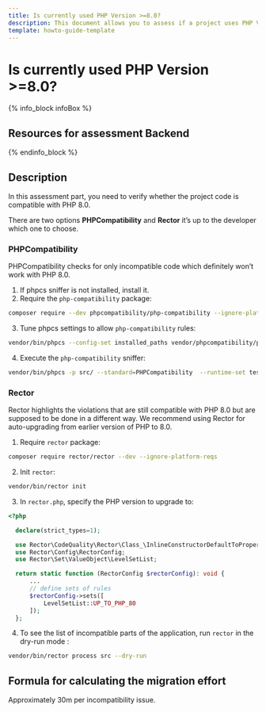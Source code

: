 ```yaml
---
title: Is currently used PHP Version >=8.0?
description: This document allows you to assess if a project uses PHP Version >=8.0.
template: howto-guide-template
---
```


# Is currently used PHP Version >=8.0?

{% info_block infoBox %}

## Resources for assessment Backend

{% endinfo_block %}

## Description

In this assessment part, you need to verify whether the project code is compatible with PHP 8.0.

There are two options **PHPCompatibility** and **Rector** it’s up to the developer which one to choose.

### PHPCompatibility

PHPCompatibility checks for only incompatible code which definitely won’t work with PHP 8.0.

1. If phpcs sniffer is not installed, install it.
2. Require the `php-compatibility` package:

```bash
composer require --dev phpcompatibility/php-compatibility --ignore-platform-reqs
```

3. Tune phpcs settings to allow `php-compatibility` rules:
```bash
vendor/bin/phpcs --config-set installed_paths vendor/phpcompatibility/php-compatibility
```

4. Execute the `php-compatibility` sniffer:

```bash
vendor/bin/phpcs -p src/ --standard=PHPCompatibility  --runtime-set testVersion 8.0
```

### Rector

Rector highlights the violations that are still compatible with PHP 8.0 but are supposed to be done in a different way. We recommend using Rector for auto-upgrading from earlier version of PHP to 8.0.

1. Require `rector` package:
```bash
composer require rector/rector --dev --ignore-platform-reqs
```

2. Init `rector`:

```bash
vendor/bin/rector init
```

3. In `rector.php`, specify the PHP version to upgrade to:
```php
<?php

  declare(strict_types=1);

  use Rector\CodeQuality\Rector\Class_\InlineConstructorDefaultToPropertyRector;
  use Rector\Config\RectorConfig;
  use Rector\Set\ValueObject\LevelSetList;

  return static function (RectorConfig $rectorConfig): void {
      ...
      // define sets of rules
      $rectorConfig->sets([
          LevelSetList::UP_TO_PHP_80
      ]);
  };
```

4. To see the list of incompatible parts of the application, run `rector` in the dry-run mode :

```bash
vendor/bin/rector process src --dry-run
```

## Formula for calculating the migration effort

Approximately 30m per incompatibility issue.
